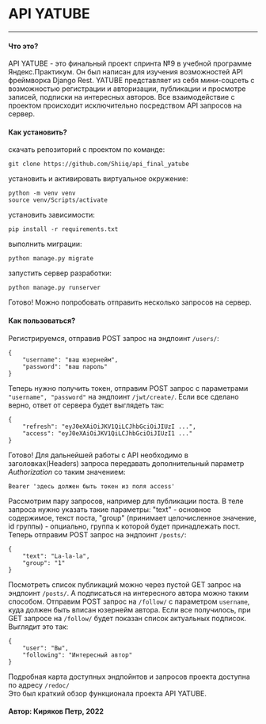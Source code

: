 # API YATUBE
---
#### Что это?
API YATUBE - это финальный проект спринта №9 в учебной программе Яндекс.Практикум.
Он был написан для изучения возможностей API фреймворка Django Rest.
YATUBE представляет из себя мини-соцсеть с возможностью регистрации и авторизации, 
публикации и просмотре записей, подписки на интересных авторов.
Все взаимодействие с проектом происходит исключительно посредством API запросов на сервер.  
#### Как установить?
скачать репозиторий с проектом по команде:
```
git clone https://github.com/Shiiq/api_final_yatube
```  
установить и активировать виртуальное окружение:
```
python -m venv venv
source venv/Scripts/activate
```
установить зависимости:
```
pip install -r requirements.txt
```  
выполнить миграции:
```
python manage.py migrate
```  
запустить сервер разработки:
```
python manage.py runserver
```

Готово! Можно попробовать отправить несколько запросов на сервер.

#### Как пользоваться?
Регистрируемся, отправив POST запрос на эндпоинт `/users/`:
```
{
    "username": "ваш юзернейм",
    "password": "ваш пароль"
}
```
Теперь нужно получить токен, отправим POST запрос 
с параметрами `"username", "password"` на эндпоинт `/jwt/create/`.
Если все сделано верно, ответ от сервера будет выглядеть так:
```
{
    "refresh": "eyJ0eXAiOiJKV1QiLCJhbGciOiJIUzI ...",
    "access": "eyJ0eXAiOiJKV1QiLCJhbGciOiJIUzI1 ..."
}
```
Готово! Для дальнейшей работы с API необходимо в заголовках(Headers) запроса 
передавать дополнительный параметр _Authorization_ со таким значением:
```
Bearer 'здесь должен быть токен из поля access'
```  
Рассмотрим пару запросов, например для публикации поста.
В теле запроса нужно указать такие параметры: 
"text" - основное содержимое, текст поста,
"group" (принимает целочисленное значение, id группы) - опциально, группа к которой будет принадлежать пост.
Теперь отправим POST запрос на эндпоинт `/posts/`:
```
{
    "text": "La-la-la",
    "group": "1"
}
```
Посмотреть список публикаций можно через пустой GET запрос на эндпоинт `/posts/`.
А подписаться на интересного автора можно таким способом. Отправим POST запрос на `/follow/` 
с параметром `username`, куда должен быть вписан юзернейм автора. Если все получилось, при GET запросе
на `/follow/` будет показан список актуальных подписок. Выглядит это так:
```
{
    "user": "Вы",
    "following": "Интересный автор"
}
```  
Подробная карта доступных эндпойнтов и запросов проекта доступна по адресу `/redoc/`   
Это был краткий обзор функционала проекта API YATUBE.  
#### Автор: Киряков Петр, 2022